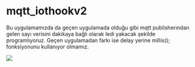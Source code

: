 # mqtt_iothookv2

Bu uygulamamızda da geçen uygulamada olduğu gibi mqtt publisherından gelen sayı verisini
dakikaya bağlı olarak ledi yakacak şekilde programlıyoruz. Geçen uygulamadan farkı ise
delay yerine millis(); fonksiyonunu kullanıyor olmamız.

![](![image](https://user-images.githubusercontent.com/96570286/174795307-79c5a0af-fa6d-43b5-a801-651994453bfb.png))
